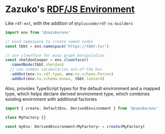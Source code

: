 # Zazuko's [RDF/JS Environment](https://github.com/rdfjs-base/environment)

Like `rdf-ext`, with the addition of `@tpluscode/rdf-ns-builders`

```js
import env from '@zazuko/env'

// bind namespace to create named nodes
const tbbt = env.namespace('https://tbbt.tv/')

// use clownface for easy graph manipulation
const sheldonCooper = env.clownface()
  .namedNode(tbbt.sheldon)
  // use common vocabularies out-of-the box  
  .addOut(env.ns.rdf.type, env.ns.schema.Person)
  .addOut(env.ns.schema.knows, tbbt.leonard)
```

Also, provides TypeScript types for the default environment and a mapped type,
which helps declare derived environment type, which combines existing envirnment
with additional factories

```ts
import { create, DefaultEnv, DerivedEnvironment } from '@zazuko/env'

class MyFactory {}

const myEnv: DerivedEnvironment<MyFactory> = create(MyFactory)
```
